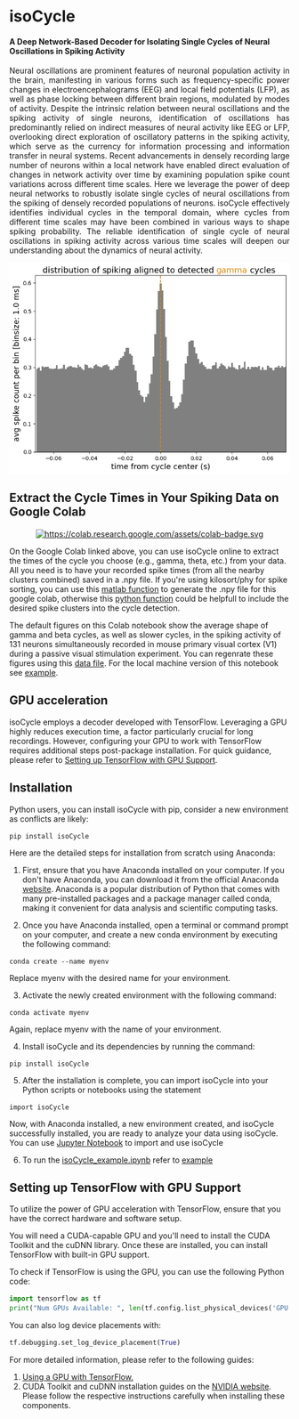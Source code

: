 # isoCycle
#### A Deep Network-Based Decoder for Isolating Single Cycles of Neural Oscillations in Spiking Activity

<p align="justify">
Neural oscillations are prominent features of neuronal population activity in the brain, manifesting in various forms such as frequency-specific power changes in electroencephalograms (EEG) and local field potentials (LFP), as well as phase locking between different brain regions, modulated by modes of activity. Despite the intrinsic relation between neural oscillations and the spiking activity of single neurons, identification of oscillations has predominantly relied on indirect measures of neural activity like EEG or LFP, overlooking direct exploration of oscillatory patterns in the spiking activity, which serve as the currency for information processing and information transfer in neural systems. Recent advancements in densely recording large number of neurons within a local network have enabled direct evaluation of changes in network activity over time by examining population spike count variations across different time scales. Here we leverage the power of deep neural networks to robustly isolate single cycles of neural oscillations from the spiking of densely recorded populations of neurons. isoCycle effectively identifies individual cycles in the temporal domain, where cycles from different time scales may have been combined in various ways to shape spiking probability. The reliable identification of single cycle of neural oscillations in spiking activity across various time scales will deepen our understanding about the dynamics of neural activity.
</p>

<p align="center">
  <img alt="https://github.com/esiabri/isoCycle/blob/main/isoCycle/files/gammaCycleAvgShape.png" src="https://github.com/esiabri/isoCycle/blob/main/isoCycle/files/gammaCycleAvgShape.png" align="center" style="pointer-events: auto;" width="600px"/>
</a>

## Extract the Cycle Times in Your Spiking Data on Google Colab
<p align="center">
<a class="new-tab-link" href="https://colab.research.google.com/github/esiabri/isoCycle/blob/main/isoCycle_yourData_Colab.ipynb" target="_blank" style="pointer-events: none;">
  <img alt="https://colab.research.google.com/assets/colab-badge.svg" src="https://colab.research.google.com/assets/colab-badge.svg" align="center" style="pointer-events: auto;" width="250px"/>
</a>

On the Google Colab linked above, you can use isoCycle online to extract the times of the cycle you choose (e.g., gamma, theta, etc.) from your data. All you need is to have your recorded spike times (from all the nearby clusters combined) saved in a .npy file. If you're using kilosort/phy for spike sorting, you can use this [matlab function](https://github.com/esiabri/isoCycle/blob/main/isoCycle/files/isoCycleInput_build.m) to generate the .npy file for this google colab, otherwise this [python function](https://github.com/esiabri/isoCycle/blob/main/isoCycle/decoder.py#L646) could be helpfull to include the desired spike clusters into the cycle detection.</p>

The default figures on this Colab notebook show the average shape of gamma and beta cycles, as well as slower cycles, in the spiking activity of 131 neurons simultaneously recorded in mouse primary visual cortex (V1) during a passive visual stimulation experiment. You can regenrate these figures using this [data file](https://drive.google.com/file/d/1USRsBorZa9iL2ukuZJOt5P8Eu8tZL3aJ/view?usp=sharing). For the local machine version of this notebook see [example](https://github.com/esiabri/isoCycle/tree/main/isoCycle/example).</p>

## GPU acceleration
isoCycle employs a decoder developed with TensorFlow. Leveraging a GPU highly reduces execution time, a factor particularly crucial for long recordings. However, configuring your GPU to work with TensorFlow requires additional steps post-package installation. For quick guidance, please refer to [Setting up TensorFlow with GPU Support](#setting-up-tensorflow-with-gpu-support). 
    
## Installation
<p>
Python users, you can install isoCycle with pip, consider a new environment as conflicts are likely:

```buildoutcfg
pip install isoCycle
```

Here are the detailed steps for installation from scratch using Anaconda:

1. First, ensure that you have Anaconda installed on your computer. If you don't have Anaconda, you can download it from the official Anaconda [website](https://www.anaconda.com/downloads). Anaconda is a popular distribution of Python that comes with many pre-installed packages and a package manager called conda, making it convenient for data analysis and scientific computing tasks.

2. Once you have Anaconda installed, open a terminal or command prompt on your computer, and create a new conda environment by executing the following command:
```buildoutcfg
conda create --name myenv
```
Replace myenv with the desired name for your environment.

3. Activate the newly created environment with the following command:
```buildoutcfg
conda activate myenv
```
Again, replace myenv with the name of your environment.

4. Install isoCycle and its dependencies by running the command:
```buildoutcfg
pip install isoCycle
```
5. After the installation is complete, you can import isoCycle into your Python scripts or notebooks using the statement
```buildoutcfg
import isoCycle
```

Now, with Anaconda installed, a new environment created, and isoCycle successfully installed, you are ready to analyze your data using isoCycle. You can use [Jupyter Notebook](https://jupyter.org/try-jupyter/retro/notebooks/?path=notebooks/Intro.ipynb) to import and use isoCycle
  
6. To run the [isoCycle_example.ipynb](https://github.com/esiabri/isoCycle/blob/main/example/isoCycle_example.ipynb) refer to [example](https://github.com/esiabri/isoCycle/tree/main/isoCycle/example)
</p>

## Setting up TensorFlow with GPU Support

To utilize the power of GPU acceleration with TensorFlow, ensure that you have the correct hardware and software setup. 

You will need a CUDA-capable GPU and you'll need to install the CUDA Toolkit and the cuDNN library. Once these are installed, you can install TensorFlow with built-in GPU support.

To check if TensorFlow is using the GPU, you can use the following Python code:

```python
import tensorflow as tf
print("Num GPUs Available: ", len(tf.config.list_physical_devices('GPU')))
```
  
You can also log device placements with:
  
```python
tf.debugging.set_log_device_placement(True)
```
  
For more detailed information, please refer to the following guides:

1. [Using a GPU with TensorFlow.](https://www.tensorflow.org/guide/gpu)
2. CUDA Toolkit and cuDNN installation guides on the [NVIDIA website](https://developer.nvidia.com/cuda-toolkit).
Please follow the respective instructions carefully when installing these components.
